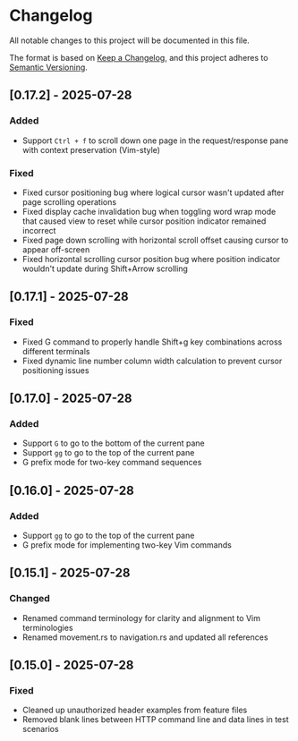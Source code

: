 # Changelog

All notable changes to this project will be documented in this file.

The format is based on [Keep a Changelog](https://keepachangelog.com/en/1.0.0/),
and this project adheres to [Semantic Versioning](https://semver.org/spec/v2.0.0.html).

## [0.17.2] - 2025-07-28

### Added
- Support `Ctrl + f` to scroll down one page in the request/response pane with context preservation (Vim-style)

### Fixed
- Fixed cursor positioning bug where logical cursor wasn't updated after page scrolling operations
- Fixed display cache invalidation bug when toggling word wrap mode that caused view to reset while cursor position indicator remained incorrect
- Fixed page down scrolling with horizontal scroll offset causing cursor to appear off-screen
- Fixed horizontal scrolling cursor position bug where position indicator wouldn't update during Shift+Arrow scrolling

## [0.17.1] - 2025-07-28

### Fixed
- Fixed G command to properly handle Shift+g key combinations across different terminals
- Fixed dynamic line number column width calculation to prevent cursor positioning issues

## [0.17.0] - 2025-07-28

### Added
- Support `G` to go to the bottom of the current pane
- Support `gg` to go to the top of the current pane
- G prefix mode for two-key command sequences

## [0.16.0] - 2025-07-28

### Added
- Support `gg` to go to the top of the current pane
- G prefix mode for implementing two-key Vim commands

## [0.15.1] - 2025-07-28

### Changed
- Renamed command terminology for clarity and alignment to Vim terminologies
- Renamed movement.rs to navigation.rs and updated all references

## [0.15.0] - 2025-07-28

### Fixed
- Cleaned up unauthorized header examples from feature files
- Removed blank lines between HTTP command line and data lines in test scenarios